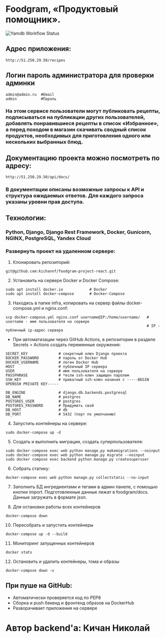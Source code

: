 # Foodgram, «Продуктовый помощник».
![Yamdb Workflow Status](https://github.com/kichannf/yamdb_final/actions/workflows/yamdb_workflow.yml/badge.svg) 

## Адрес приложения:
```
http://51.250.29.50/recipes
```

## Логин пароль администратора для проверки админки

```
admin@admin.ru  #Email
admin           #Пароль
```

### На этом сервисе пользователи могут публиковать рецепты, подписываться на публикации других пользователей, добавлять понравившиеся рецепты в список «Избранное», а перед походом в магазин скачивать сводный список продуктов, необходимых для приготовления одного или нескольких выбранных блюд.

## Документацию проекта можно посмотреть по адресу:
```
http://51.250.29.50/api/docs/
```

### В документации описаны возможные запросы к API и структура ожидаемых ответов. Для каждого запроса указаны уровни прав доступа.

## Технологии:

### Python, Django, Django Rest Framework, Docker, Gunicorn, NGINX, PostgreSQL, Yandex Cloud

### Развернуть проект на удаленном сервере:

1. Клонировать репозиторий:

```
git@github.com:kichannf/foodgram-project-react.git
```

2. Установить на сервере Docker и Docker Compose:
```
sudo apt install docker.io            # Docker
sudo apt install docker-compose       # Docker-Compose
```

3. Находясь в папке infra, копировать на сервер файлы docker-compose.yml и nginx.conf:
```
scp docker-compose.yml nginx.conf username@IP:/home/username/   # username - имя пользователя на сервере
                                                                # IP - публичный ip-адрес сервера
```

* При автоматизации через GitHub Actions, в репозитории в разделе Secrets > Actions создать переменные окружения:
```
SECRET_KEY              # секретный ключ Django проекта
DOCKER_PASSWORD         # пароль от Docker Hub
DOCKER_USERNAME         # логин Docker Hub
HOST                    # публичный IP сервера
USER                    # имя пользователя на сервере
PASSPHRASE              # *если ssh-ключ защищен паролем
SSH_KEY                 # приватный ssh-ключ начиная с -----BEGIN OPENSSH PRIVATE KEY-----

DB_ENGINE               # django.db.backends.postgresql
DB_NAME                 # postgres
POSTGRES_USER           # postgres
POSTGRES_PASSWORD       # Придумать свой
DB_HOST                 # db
DB_PORT                 # 5432 (порт по умолчанию)
```

4. Запустить контейнеры на сервере:
```
sudo docker-compose up -d
```

5. Создать и выполнить миграции, создать суперпользователя:
```
sudo docker-compose exec web python manage.py makemigrations --noinput
sudo docker-compose exec web python manage.py migrate --noinput
sudo docker compose exec backend python manage.py createsuperuser
```
6. Собрать статику:
```
docker-compose exec web python manage.py collectstatic --no-input
```
7. Заполнить БД ингредиентами и тегами в админ панеле, с помощью кнопки import. Подготовленные данные лежат в foodgram/docs. Данные загружать в формате json.

8. Для остановки работы всех контейнеров
```
docker-compose down
```
10. Пересобрать и запустить контейнеры
```
docker-compose up -d --build
```
11. Мониторинг запущенных контейнеров
```
docker stats
```
12. Остановить и удалить контейнеры, тома и образы
```
docker-compose down -v
```

## При пуше на GitHub:
* Автоматически проверяется код по PEP8
* Сборка и push бекенд и фронтенд образов на DockerHub
* Разворачивает приложения на сервере

# Автор backend'а: Кичан Николай